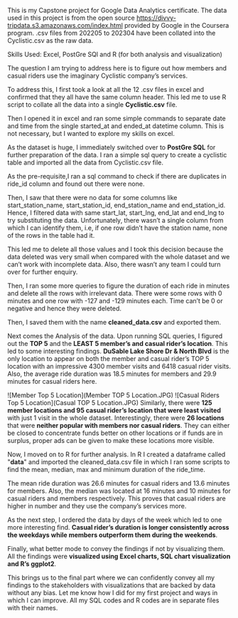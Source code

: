 This is my Capstone project for Google Data Analytics certificate. The data used in this project is from the open source https://divvy-tripdata.s3.amazonaws.com/index.html provided by Google in the Coursera program. .csv files from 202205 to 202304 have been collated into the Cyclistic.csv as the raw data.

Skills Used: Excel, PostGre SQl and R (for both analysis and visualization)

The question I am trying to address here is to figure out how members and casual riders use the imaginary Cyclistic company’s services.

To address this, I first took a look at all the 12 .csv files in excel and confirmed that they all have the same column header. This led me to use R script to collate all the data into a single **Cyclistic.csv** file. 

Then I opened it in excel and ran some simple commands to separate date and time from the single started_at and ended_at datetime column. This is not necessary, but I wanted to explore my skills on excel.

As the dataset is huge, I immediately switched over to **PostGre SQL** for further preparation of the data. I ran a simple sql query to create a cyclistic table and imported all the data from Cyclistic.csv file.

As the pre-requisite,I ran a sql command to check if there are duplicates in ride_id column and found out there were none.

Then, I saw that there were no data for some columns like start_station_name, start_station_id, end_station_name and end_station_id. Hence, I filtered data with same start_lat, start_lng, end_lat and end_lng to try substituting the data. Unfortunately, there wasn’t a single column from which I can identify them, i.e, if one row didn’t have the station name, none of the rows in the table had it.

This led me to delete all those values and I took this decision because the data deleted was very small when compared with the whole dataset and we can’t work with incomplete data. Also, there wasn’t any team I could turn over for further enquiry.

Then, I ran some more queries to figure the duration of each ride in minutes and delete all the rows with irrelevant data. There were some rows with 0 minutes and one row with -127 and -129 minutes each. Time can’t be 0 or negative and hence they were deleted.

Then, I saved them with the name **cleaned_data.csv** and exported them.

Next comes the Analysis of the data. Upon running SQL queries, I figured out the **TOP 5** and the **LEAST 5 member’s and casual rider’s location**. This led to some interesting findings. **DuSable Lake Shore Dr & North Blvd** is the only location to appear on both the member and casual rider’s TOP 5 location with an impressive 4300 member visits and 6418 casual rider visits. Also, the average ride duration was 18.5 minutes for members and 29.9 minutes for casual riders here.

![Member Top 5 Location](Member TOP 5 Location.JPG)
![Casual Riders Top 5 Location](Casual TOP 5 Location.JPG)
Similarly, there were **125 member locations and 95 casual rider’s location that were least visited** with just 1 visit in the whole dataset. Interestingly, there were **26 locations** that were **neither popular with members nor casual riders**. They can either be closed to concentrate funds better on other locations or if funds are in surplus, proper ads can be given to make these locations more visible.

Now, I moved on to R for further analysis. In R I created a dataframe called "**data**" and imported the cleaned_data.csv file in which I ran some scripts to find the mean, median, max and minimum duration of the ride_time.

The mean ride duration was 26.6 minutes for casual riders and 13.6 minutes for members. Also, the median was located at 16 minutes and 10 minutes for casual riders and members respectively. This proves that casual riders are higher in number and they use the company’s services more.

As the next step, I ordered the data by days of the week which led to one more interesting find. **Casual rider’s duration is longer consistently across the weekdays while members outperform them during the weekends**.

Finally, what better mode to convey the findings if not by visualizing them. All the findings were **visualized using Excel charts, SQL chart visualization and R’s ggplot2**.

This brings us to the final part where we can confidently convey all my findings to the stakeholders with visualizations that are backed by data without any bias. Let me know how I did for my first project and ways in which I can improve. All my SQL codes and R codes are in separate files with their names.
